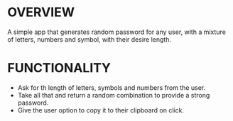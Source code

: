 # OVERVIEW

A simple app that generates random password for any user, with a mixture of letters, numbers and symbol, with their desire length.

# FUNCTIONALITY

- Ask for th length of letters, symbols and numbers from the user.
- Take all that and return a random combination to provide a strong password.
- Give the user option to copy it to their clipboard on click.
